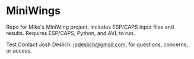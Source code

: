 # MiniWings
Repo for Mike's MiniWing project, includes ESP/CAPS input files and results.  Requires ESP/CAPS, Python, and AVL to run.


Test
Contact Josh Deslich: jpdeslich@gmail.com, for questions, concerns, or access.
